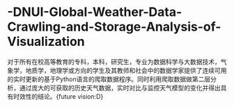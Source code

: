 # -DNUI-Global-Weather-Data-Crawling-and-Storage-Analysis-of-Visualization
对于所有在校高等教育的专科，本科，研究生，专业为数据科学与大数据技术，气象学，地质学，地理学或方向的学生及其教师和社会中的数据学家提供了连续可用的实时更新的基于Python语言的爬取数据程序。同时利用爬取数据做第二层分析，通过庞大的可获取的历史天气数据，实时对比与监控天气模型的变化并得出具有时效性的结论。{future vision:D}
